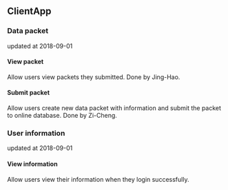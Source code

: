 ## ClientApp
### Data packet 
updated at 2018-09-01
#### View packet
Allow users view packets they submitted. Done by Jing-Hao.
#### Submit packet
Allow users create new data packet with information and submit the packet to online database. Done by Zi-Cheng.

### User information 
updated at 2018-09-01
#### View information
Allow users view their information when they login successfully.

